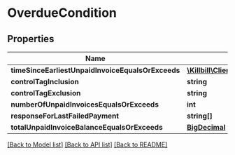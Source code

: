 # OverdueCondition

## Properties
Name | Type | Description | Notes
------------ | ------------- | ------------- | -------------
**timeSinceEarliestUnpaidInvoiceEqualsOrExceeds** | [**\Killbill\Client\Swagger\Model\Duration**](Duration.md) |  | [optional] 
**controlTagInclusion** | **string** |  | [optional] 
**controlTagExclusion** | **string** |  | [optional] 
**numberOfUnpaidInvoicesEqualsOrExceeds** | **int** |  | [optional] 
**responseForLastFailedPayment** | **string[]** |  | [optional] 
**totalUnpaidInvoiceBalanceEqualsOrExceeds** | [**BigDecimal**](BigDecimal.md) |  | [optional] 

[[Back to Model list]](../README.md#documentation-for-models) [[Back to API list]](../README.md#documentation-for-api-endpoints) [[Back to README]](../README.md)

